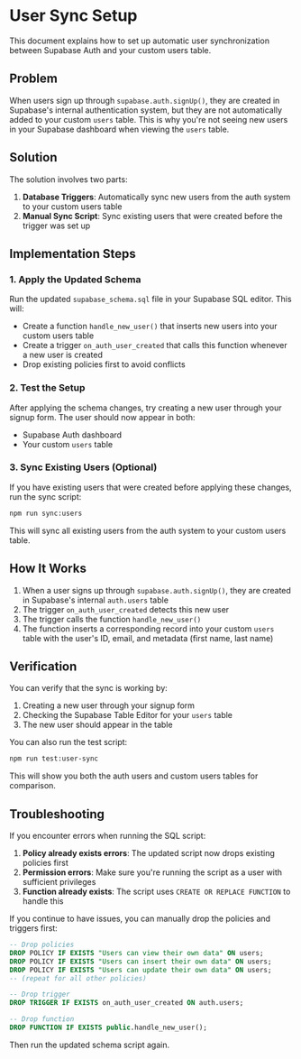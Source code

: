 # User Sync Setup

This document explains how to set up automatic user synchronization between Supabase Auth and your custom users table.

## Problem

When users sign up through `supabase.auth.signUp()`, they are created in Supabase's internal authentication system, but they are not automatically added to your custom `users` table. This is why you're not seeing new users in your Supabase dashboard when viewing the `users` table.

## Solution

The solution involves two parts:

1. **Database Triggers**: Automatically sync new users from the auth system to your custom users table
2. **Manual Sync Script**: Sync existing users that were created before the trigger was set up

## Implementation Steps

### 1. Apply the Updated Schema

Run the updated `supabase_schema.sql` file in your Supabase SQL editor. This will:

- Create a function `handle_new_user()` that inserts new users into your custom users table
- Create a trigger `on_auth_user_created` that calls this function whenever a new user is created
- Drop existing policies first to avoid conflicts

### 2. Test the Setup

After applying the schema changes, try creating a new user through your signup form. The user should now appear in both:
- Supabase Auth dashboard
- Your custom `users` table

### 3. Sync Existing Users (Optional)

If you have existing users that were created before applying these changes, run the sync script:

```bash
npm run sync:users
```

This will sync all existing users from the auth system to your custom users table.

## How It Works

1. When a user signs up through `supabase.auth.signUp()`, they are created in Supabase's internal `auth.users` table
2. The trigger `on_auth_user_created` detects this new user
3. The trigger calls the function `handle_new_user()`
4. The function inserts a corresponding record into your custom `users` table with the user's ID, email, and metadata (first name, last name)

## Verification

You can verify that the sync is working by:

1. Creating a new user through your signup form
2. Checking the Supabase Table Editor for your `users` table
3. The new user should appear in the table

You can also run the test script:

```bash
npm run test:user-sync
```

This will show you both the auth users and custom users tables for comparison.

## Troubleshooting

If you encounter errors when running the SQL script:

1. **Policy already exists errors**: The updated script now drops existing policies first
2. **Permission errors**: Make sure you're running the script as a user with sufficient privileges
3. **Function already exists**: The script uses `CREATE OR REPLACE FUNCTION` to handle this

If you continue to have issues, you can manually drop the policies and triggers first:

```sql
-- Drop policies
DROP POLICY IF EXISTS "Users can view their own data" ON users;
DROP POLICY IF EXISTS "Users can insert their own data" ON users;
DROP POLICY IF EXISTS "Users can update their own data" ON users;
-- (repeat for all other policies)

-- Drop trigger
DROP TRIGGER IF EXISTS on_auth_user_created ON auth.users;

-- Drop function
DROP FUNCTION IF EXISTS public.handle_new_user();
```

Then run the updated schema script again.